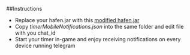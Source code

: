 ##Instructions  
- Replace your hafen.jar with this [modified hafen.jar](hafen.jar)
- Copy _timerMobileNotifications.json_ into the same folder and edit file with you chat_id
- Start your timer in-game and enjoy receiving notifications on every device running telegram
